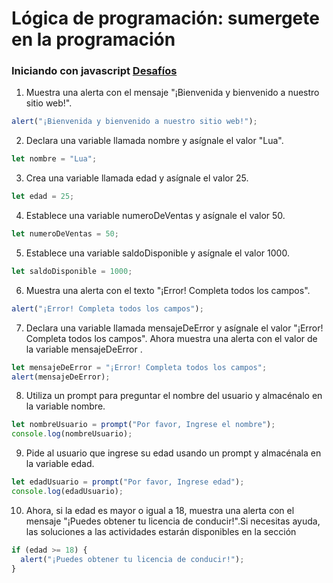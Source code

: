 # Lógica de programación: sumergete en la programación

### Iniciando con javascript [Desafíos](Iniciando_con_javascript.js)

1. Muestra una alerta con el mensaje "¡Bienvenida y bienvenido a nuestro sitio web!".

```javascript
alert("¡Bienvenida y bienvenido a nuestro sitio web!");
```

2. Declara una variable llamada nombre y asígnale el valor "Lua".

```javascript
let nombre = "Lua";
```

3. Crea una variable llamada edad y asígnale el valor 25.

```javascript
let edad = 25;
```

4. Establece una variable numeroDeVentas y asígnale el valor 50.

```javascript
let numeroDeVentas = 50;
```

5. Establece una variable saldoDisponible y asígnale el valor 1000.

```javascript
let saldoDisponible = 1000;
```

6. Muestra una alerta con el texto "¡Error! Completa todos los campos".

```javascript
alert("¡Error! Completa todos los campos");
```

7. Declara una variable llamada mensajeDeError y asígnale el valor "¡Error! Completa todos los campos". Ahora muestra una alerta con el valor de la variable mensajeDeError .

```javascript
let mensajeDeError = "¡Error! Completa todos los campos";
alert(mensajeDeError);
```

8. Utiliza un prompt para preguntar el nombre del usuario y almacénalo en la variable nombre.

```javascript
let nombreUsuario = prompt("Por favor, Ingrese el nombre");
console.log(nombreUsuario);
```

9. Pide al usuario que ingrese su edad usando un prompt y almacénala en la variable edad.
```javascript
let edadUsuario = prompt("Por favor, Ingrese edad");
console.log(edadUsuario);
```
10. Ahora, si la edad es mayor o igual a 18, muestra una alerta con el mensaje "¡Puedes obtener tu licencia de conducir!".Si necesitas ayuda, las soluciones a las actividades estarán disponibles en la sección
```javascript
if (edad >= 18) {
  alert("¡Puedes obtener tu licencia de conducir!");
}
```
